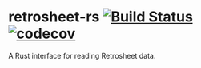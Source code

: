 # retrosheet-rs [![Build Status](https://travis-ci.org/eugene-bulkin/retrosheet-rs.svg?branch=master)](https://travis-ci.org/eugene-bulkin/retrosheet-rs) [![codecov](https://codecov.io/gh/eugene-bulkin/retrosheet-rs/branch/master/graph/badge.svg)](https://codecov.io/gh/eugene-bulkin/retrosheet-rs)

A Rust interface for reading Retrosheet data.
